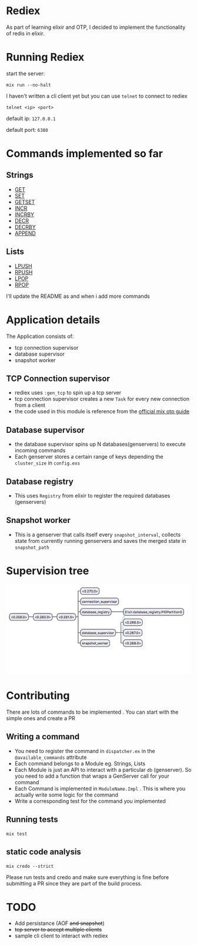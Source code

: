 # Rediex
As part of learning elixir and OTP, I decided to implement the functionality of redis in elixir.

# Running Rediex
start the server:
```
mix run --no-halt
```

I haven't written a cli client yet but you can use ```telnet``` to connect to rediex
```
telnet <ip> <port>
```
default ip: `127.0.0.1`

default port: `6380`

# Commands implemented so far

## Strings
- [GET](https://redis.io/commands/get)
- [SET](https://redis.io/commands/set)
- [GETSET](https://redis.io/commands/getset)
- [INCR](https://redis.io/commands/incr)
- [INCRBY](https://redis.io/commands/incrby)
- [DECR](https://redis.io/commands/decr)
- [DECRBY](https://redis.io/commands/decrby)
- [APPEND](https://redis.io/commands/append)


## Lists
- [LPUSH](https://redis.io/commands/lpush)
- [RPUSH](https://redis.io/commands/rpush)
- [LPOP](https://redis.io/commands/lpop)
- [RPOP](https://redis.io/commands/rpop)



I'll update the README as and when i add more commands


# Application details

The Application consists of:
- tcp connection supervisor
- database supervisor
- snapshot worker

## TCP Connection supervisor
- rediex uses `:gen_tcp` to spin up a tcp server
- tcp connection supervisor creates a new `Task` for every new  connection from a client
- the code used in this module is reference from the [official mix otp guide](https://elixir-lang.org/getting-started/mix-otp/introduction-to-mix.html)


## Database supervisor
- the database supervisor spins up N databases(genservers) to execute incoming commands
- Each genserver stores a certain range of keys depending the `cluster_size` in `config.exs`

## Database registry
- This uses `Registry` from elixir to register the required databases (genservers)

## Snapshot worker
- This is a genserver that calls itself every `snapshot_interval`, collects state from currently running genservers and saves the merged state in `snapshot_path`


# Supervision tree
![Supervision Tree](assets/images/supervision_tree.png?raw=true "Title")


# Contributing
There are lots of commands to be implemented . You can start with the simple ones and create a PR

## Writing a command
- You need to register the command in `dispatcher.ex` in the `@available_commands` attribute 
- Each command belongs to a Module eg. Strings, Lists
- Each Module is just an API to interact with a particular `db` (genserver). So you need to add a function that wraps a GenServer call for your command
- Each Command is implemented in `ModuleName.Impl` . This is where you actually write some logic for the command
- Write a corresponding test for the command you implemented

## Running tests
```
mix test
```

## static code analysis
```
mix credo --strict
```

Please run tests and credo and make sure everything is fine before submitting a PR since they are part of the build process.



# TODO

- Add persistance (AOF ~~and snapshot~~)
- ~~tcp server to accept multiple clients~~
- sample cli client to interact with rediex




